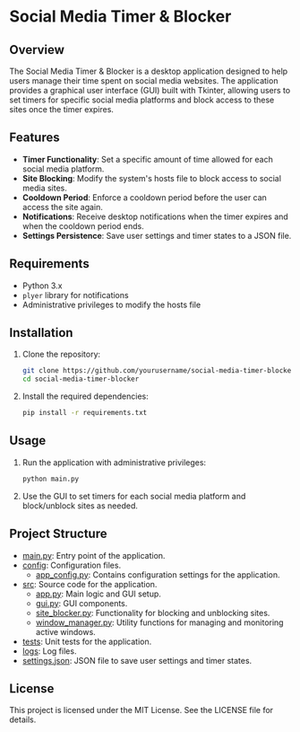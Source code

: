 # Social Media Timer & Blocker

## Overview

The Social Media Timer & Blocker is a desktop application designed to help users manage their time spent on social media websites. The application provides a graphical user interface (GUI) built with Tkinter, allowing users to set timers for specific social media platforms and block access to these sites once the timer expires.

## Features

- **Timer Functionality**: Set a specific amount of time allowed for each social media platform.
- **Site Blocking**: Modify the system's hosts file to block access to social media sites.
- **Cooldown Period**: Enforce a cooldown period before the user can access the site again.
- **Notifications**: Receive desktop notifications when the timer expires and when the cooldown period ends.
- **Settings Persistence**: Save user settings and timer states to a JSON file.

## Requirements

- Python 3.x
- `plyer` library for notifications
- Administrative privileges to modify the hosts file

## Installation

1. Clone the repository:
    ```sh
    git clone https://github.com/yourusername/social-media-timer-blocker.git
    cd social-media-timer-blocker
    ```

2. Install the required dependencies:
    ```sh
    pip install -r requirements.txt
    ```

## Usage

1. Run the application with administrative privileges:
    ```sh
    python main.py
    ```

2. Use the GUI to set timers for each social media platform and block/unblock sites as needed.

## Project Structure

- [main.py](http://_vscodecontentref_/1): Entry point of the application.
- [config](http://_vscodecontentref_/2): Configuration files.
  - [app_config.py](http://_vscodecontentref_/3): Contains configuration settings for the application.
- [src](http://_vscodecontentref_/4): Source code for the application.
  - [app.py](http://_vscodecontentref_/5): Main logic and GUI setup.
  - [gui.py](http://_vscodecontentref_/6): GUI components.
  - [site_blocker.py](http://_vscodecontentref_/7): Functionality for blocking and unblocking sites.
  - [window_manager.py](http://_vscodecontentref_/8): Utility functions for managing and monitoring active windows.
- [tests](http://_vscodecontentref_/9): Unit tests for the application.
- [logs](http://_vscodecontentref_/10): Log files.
- [settings.json](http://_vscodecontentref_/11): JSON file to save user settings and timer states.

## License

This project is licensed under the MIT License. See the LICENSE file for details.